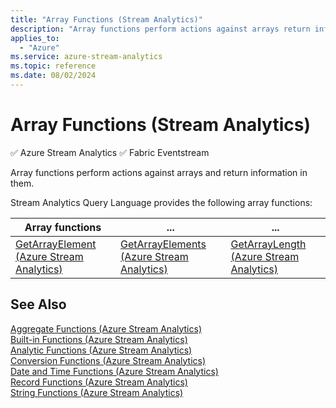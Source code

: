 ```yaml
---
title: "Array Functions (Stream Analytics)"
description: "Array functions perform actions against arrays return information in them.  "
applies_to: 
  - "Azure"
ms.service: azure-stream-analytics
ms.topic: reference
ms.date: 08/02/2024
---
```

# Array Functions (Stream Analytics)

:white_check_mark: Azure Stream Analytics :white_check_mark: Fabric Eventstream

Array functions perform actions against arrays and return information in them.  
  
Stream Analytics Query Language provides the following array functions:  
  
|Array functions| ...|...|  
|-|-|-|  
|[GetArrayElement &#40;Azure Stream Analytics&#41;](getarrayelement-azure-stream-analytics.md)|[GetArrayElements &#40;Azure Stream Analytics&#41;](getarrayelements-azure-stream-analytics.md)|[GetArrayLength &#40;Azure Stream Analytics&#41;](getarraylength-azure-stream-analytics.md)|  
  
## See Also  
 [Aggregate Functions &#40;Azure Stream Analytics&#41;](aggregate-functions-azure-stream-analytics.md)   
 [Built-in Functions &#40;Azure Stream Analytics&#41;](built-in-functions-azure-stream-analytics.md)   
 [Analytic Functions &#40;Azure Stream Analytics&#41;](analytic-functions-azure-stream-analytics.md)   
 [Conversion Functions &#40;Azure Stream Analytics&#41;](conversion-functions-azure-stream-analytics.md)   
 [Date and Time Functions &#40;Azure Stream Analytics&#41;](date-and-time-functions-azure-stream-analytics.md)   
 [Record Functions &#40;Azure Stream Analytics&#41;](record-functions-azure-stream-analytics.md)   
 [String Functions &#40;Azure Stream Analytics&#41;](string-functions-azure-stream-analytics.md)  
  
  
